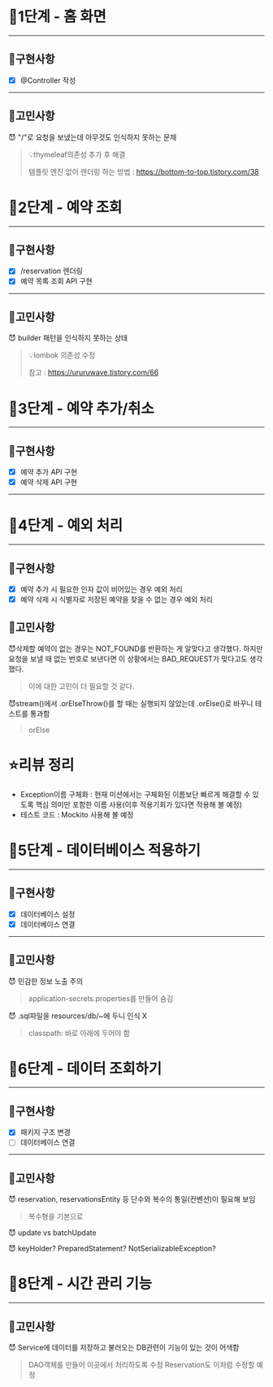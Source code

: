 # 🚀1단계 - 홈 화면

---

## 🔧구현사항

- [x] @Controller 작성

---

## 🧐고민사항

😈 "/"로 요청을 보냈는데 아무것도 인식하지 못하는 문제
> 💡thymeleaf의존성 추가 후 해결
>
> 템플릿 엔진 없이 렌더링 하는 방법 : https://bottom-to-top.tistory.com/38

# 🚀2단계 - 예약 조회

---

## 🔧구현사항

- [x] /reservation 렌더링
- [x] 예약 목록 조회 API 구현

---

## 🧐고민사항

😈 builder 패턴을 인식하지 못하는 상태
> 💡lombok 의존성 수정
>
> 참고 : https://ururuwave.tistory.com/66

# 🚀3단계 - 예약 추가/취소

---

## 🔧구현사항

- [x] 예약 추가 API 구현
- [x] 예약 삭제 API 구현

---

# 🚀4단계 - 예외 처리

---

## 🔧구현사항

- [x] 예약 추가 시 필요한 인자 값이 비어있는 경우 예외 처리
- [x] 예약 삭제 시 식별자로 저장된 예약을 찾을 수 없는 경우 예외 처리

## 🧐고민사항

😈삭제할 예약이 없는 경우는 NOT_FOUND를 반환하는 게 알맞다고 생각했다. 하지만 요청을 보낼 때 없는 번호로 보낸다면 이 상황에서는 BAD_REQUEST가 맞다고도 생각했다.
> 이에 대한 고민이 더 필요할 것 같다.

😈stream()에서 .orElseThrow()를 할 때는 실행되지 않았는데 .orElse()로 바꾸니 테스트를 통과함
> orElse

# ⭐️리뷰 정리

- Exception이름 구체화 : 현재 미션에서는 구체화된 이름보단 빠르게 해결할 수 있도록 핵심 의미만 포함한 이름 사용(이후 적용기회가 있다면 적용해 볼 예정)
- 테스트 코드 : Mockito 사용해 볼 예정

# 🚀5단계 - 데이터베이스 적용하기

---

## 🔧구현사항

- [X] 데이터베이스 설정
- [X] 데이터베이스 연결

---

## 🧐고민사항

😈 민감한 정보 노출 주의
> application-secrets.properties를 만들어 숨김

😈 .sql파일을 resources/db/~에 두니 인식 X
> classpath: 바로 아래에 두어야 함

# 🚀6단계 - 데이터 조회하기

---

## 🔧구현사항

- [x] 패키지 구조 변경
- [ ] 데이터베이스 연결

---

## 🧐고민사항

😈 reservation, reservationsEntity 등 단수와 복수의 통일(컨벤션)이 필요해 보임
> 복수형을 기본으로 

😈 update vs batchUpdate

😈 keyHolder? PreparedStatement? NotSerializableException?

# 🚀8단계 - 시간 관리 기능

---

## 🧐고민사항

😈 Service에 데이터를 저장하고 불러오는 DB관련이 기능이 있는 것이 어색함
> DAO객체를 만들어 이곳에서 처리하도록 수정
> Reservation도 이처럼 수정할 예정
